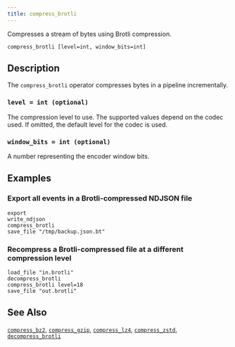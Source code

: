 ```yaml
---
title: compress_brotli
---
```


Compresses a stream of bytes using Brotli compression.

```tql
compress_brotli [level=int, window_bits=int]
```

## Description

The `compress_brotli` operator compresses bytes in a pipeline incrementally.

### `level = int (optional)`

The compression level to use. The supported values depend on the codec used. If
omitted, the default level for the codec is used.

### `window_bits = int (optional)`

A number representing the encoder window bits.

## Examples

### Export all events in a Brotli-compressed NDJSON file

```tql
export
write_ndjson
compress_brotli
save_file "/tmp/backup.json.bt"
```

### Recompress a Brotli-compressed file at a different compression level

```tql
load_file "in.brotli"
decompress_brotli
compress_brotli level=18
save_file "out.brotli"
```

## See Also

[`compress_bz2`](/reference/operators/compress_bz2),
[`compress_gzip`](/reference/operators/compress_gzip),
[`compress_lz4`](/reference/operators/compress_lz4),
[`compress_zstd`](/reference/operators/compress_zstd),
[`decompress_brotli`](/reference/operators/decompress_brotli)

